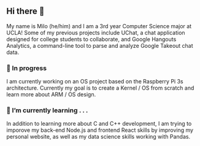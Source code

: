 ## Hi there 👋
My name is Milo (he/him) and I am a 3rd year Computer Science major at UCLA! Some of my previous projects include UChat, a chat application designed for college students to collaborate, and Google Hangouts Analytics, a command-line tool to parse and analyze Google Takeout chat data. 

### 🔬 In progress 
I am currently working on an OS project based on the Raspberry Pi 3s architecture. Currently my goal is to create a Kernel / OS from scratch and learn more about ARM / OS design.

### 🌳 I’m currently learning . . .
In addition to learning more about C and C++ development, I am trying to imporove my back-end Node.js and frontend React skills by improving my personal website, as well as my data science skills working with Pandas.

<!--
**milo-ucla/milo-ucla** is a ✨ _special_ ✨ repository because its `README.md` (this file) appears on your GitHub profile.

Here are some ideas to get you started:

- 🔭 I’m currently working on ...
- 🌱 I’m currently learning ...
- 👯 I’m looking to collaborate on ...
- 🤔 I’m looking for help with ...
- 💬 Ask me about ...
- 📫 How to reach me: ...
- 😄 Pronouns: ...
- ⚡ Fun fact: ...
-->
